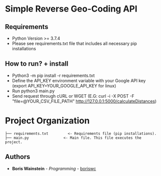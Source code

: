 # Simple Reverse Geo-Coding API

## Requirements

* Python Version >= 3.7.4
* Please see requirements.txt file that includes all necessary pip installations

## How to run? + install

* Python3 -m pip install -r requirements.txt
* Define the API_KEY environment variable with your Google API key  (export API_KEY=YOUR_GOOGLE_API_KEY for linux)
* Run python3 main.py
* Send request through cURL or WGET (E.G: curl -i -X POST -F "file=@YOUR_CSV_FILE_PATH" http://127.0.0.1:5000/calculateDistances)

# Project Organization

    ├── requirements.txt         <- Requirements file (pip installations).
    ├── main.py                <- Main file. This file executes the project.

## Authors

* **Boris Wainstein** - *Programming* - [boriswc](https://github.com/boriswc)
